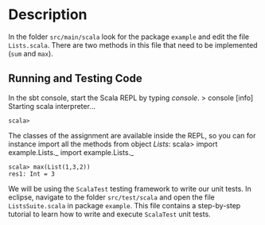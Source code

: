 # Description
In the folder `src/main/scala` look for the package `example` and edit
the file `Lists.scala`. There are two methods in this file that need to be
implemented (`sum` and `max`).
## Running and Testing Code
In the sbt console, start the Scala REPL by typing *console*.
    > console
    [info] Starting scala interpreter...

    scala>
The classes of the assignment are available inside the REPL, so you can
for instance import all the methods from object *Lists*:
    scala> import example.Lists._
    import example.Lists._

    scala> max(List(1,3,2))
    res1: Int = 3
We will be using the `ScalaTest` testing framework to write our unit
tests. In eclipse, navigate to the folder `src/test/scala` and open the
file `ListsSuite.scala` in package `example`. This file contains a
step-by-step tutorial to learn how to write and execute `ScalaTest` unit
tests.
